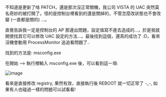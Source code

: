不知道是更新了啥 PATCH，還是那次沒正常關機，我公司 VISTA 的 UAC 突然莫名奇妙的被打開了。怪的是控制台裡看到的還是關掉的，不管怎麼改狀態也不會改變 (一直都是關的) ...。

直覺告訴我一定是控制台的 AP 那邊出問題，設定值寫不進去造成的...，於是我就開使找其它可以修改 UAC 設定的方法...，最後找到這個，還真的成功了 :D，看來沒機會動用 ProcessMonitor 追追看問題了..

找到的方法是: msconfig.exe

在開始 --> 執行裡輸入 msconfig.exe 後，可以看到這一項:

![image](/images/2008-10-31-vista-uac-wont-turn-off/image_3.png)

看來是直接修改 registry, 果然有效，直接執行後 REBOOT 就一切正常了 -_-, 如果有人也碰過一樣的問題可以試看看!